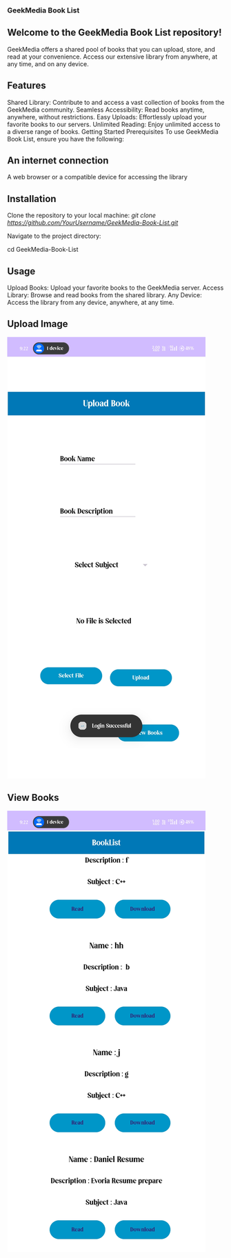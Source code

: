 ### GeekMedia Book List
## Welcome to the GeekMedia Book List repository!

GeekMedia offers a shared pool of books that you can upload, store, and read at your convenience. Access our extensive library from anywhere, at any time, and on any device.

## Features
Shared Library: Contribute to and access a vast collection of books from the GeekMedia community.
Seamless Accessibility: Read books anytime, anywhere, without restrictions.
Easy Uploads: Effortlessly upload your favorite books to our servers.
Unlimited Reading: Enjoy unlimited access to a diverse range of books.
Getting Started
Prerequisites
To use GeekMedia Book List, ensure you have the following:

## An internet connection
A web browser or a compatible device for accessing the library

## Installation

Clone the repository to your local machine:
*git clone https://github.com/YourUsername/GeekMedia-Book-List.git*


Navigate to the project directory:

cd GeekMedia-Book-List

## Usage

Upload Books: Upload your favorite books to the GeekMedia server.
Access Library: Browse and read books from the shared library.
Any Device: Access the library from any device, anywhere, at any time.

## Upload Image
<img src="https://github.com/danielprinceD/Geek-Media/blob/master/GeekBook_Project/upload_book.jpg" />

## View Books
<img src="https://github.com/danielprinceD/Geek-Media/blob/master/GeekBook_Project/BookList.jpg" />
